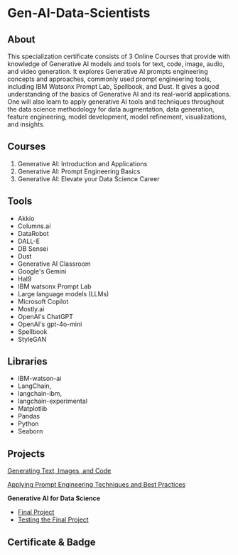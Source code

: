 # Gen-AI-Data-Scientists

## About

This specialization certificate consists of 3 Online Courses that provide with knowledge of Generative AI models and tools for text, code, image, audio, and video generation. It explores Generative AI prompts engineering concepts and approaches, commonly used prompt engineering tools, including IBM Watsonx Prompt Lab, Spellbook, and Dust. It gives a good understanding of the basics of Generative AI and its real-world applications. One will also learn to apply generative AI tools and techniques throughout the data science methodology for data augmentation, data generation, feature engineering, model development, model refinement, visualizations, and insights.

## Courses

1. Generative AI: Introduction and Applications
2. Generative AI: Prompt Engineering Basics
3. Generative AI: Elevate your Data Science Career

## Tools

* Akkio
* Columns.ai
* DataRobot
* DALL-E
* DB Sensei
* Dust
* Generative AI Classroom
* Google's Gemini
* Hal9
* IBM watsonx Prompt Lab
* Large language models (LLMs)
* Microsoft Copilot
* Mostly.ai
* OpenAI's ChatGPT
* OpenAI's gpt-4o-mini
* Spellbook
* StyleGAN 

## Libraries

* IBM-watson-ai
* LangChain,
* langchain-ibm,
* langchain-experimental
* Matplotlib
* Pandas
* Python
* Seaborn 

## Projects

[Generating Text, Images, and Code](https://github.com/abiyselassie22/Gen-AI-Data-Scientists/blob/master/1.%20Gen%20AI%3A%20Introduction%20%26%20Applications/3.%20Final%20Project/1.%20FinalProjectGeneratingTextImagesCode.pdf)<br>

[Applying Prompt Engineering Techniques and Best Practices](https://github.com/abiyselassie22/Gen-AI-Data-Scientists/blob/master/2.%20Gen%20AI%3A%20Prompt%20Engineering%20Basics/3.%20Course%2C%20Quiz%2C%20Project%20%26%20Wrap-up/2.%20Final%20Project%20Prompt%20Engineering%20Techniques.pdf)<br>

**Generative AI for Data Science**
* [Final Project](https://github.com/abiyselassie22/Gen-AI-Data-Scientists/blob/master/3.%20Gen%20AI%3A%20Elevate%20Your%20Data%20Science%20Career/3.%20Final%20Project%20%26%20Exam/1.%20Final_Project_Generative%20AI_DataScience.pdf)<br>
* [Testing the Final Project](https://github.com/abiyselassie22/Gen-AI-Data-Scientists/blob/master/3.%20Gen%20AI%3A%20Elevate%20Your%20Data%20Science%20Career/3.%20Final%20Project%20%26%20Exam/2.%20jupyter_lite_for_test.Final_Project.ipynb)<br>

## Certificate & Badge
